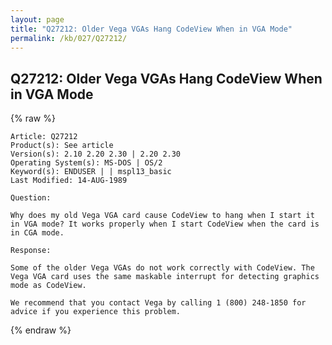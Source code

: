 ```yaml
---
layout: page
title: "Q27212: Older Vega VGAs Hang CodeView When in VGA Mode"
permalink: /kb/027/Q27212/
---
```


## Q27212: Older Vega VGAs Hang CodeView When in VGA Mode

{% raw %}

	Article: Q27212
	Product(s): See article
	Version(s): 2.10 2.20 2.30 | 2.20 2.30
	Operating System(s): MS-DOS | OS/2
	Keyword(s): ENDUSER | | mspl13_basic
	Last Modified: 14-AUG-1989
	
	Question:
	
	Why does my old Vega VGA card cause CodeView to hang when I start it
	in VGA mode? It works properly when I start CodeView when the card is
	in CGA mode.
	
	Response:
	
	Some of the older Vega VGAs do not work correctly with CodeView. The
	Vega VGA card uses the same maskable interrupt for detecting graphics
	mode as CodeView.
	
	We recommend that you contact Vega by calling 1 (800) 248-1850 for
	advice if you experience this problem.

{% endraw %}
